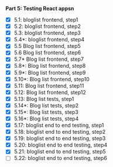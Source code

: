 **Part 5: Testing React appsn**

- [x] 5.1: bloglist frontend, step1
- [x] 5.2: bloglist frontend, step2
- [x] 5.3: bloglist frontend, step3
- [x] 5.4*: bloglist frontend, step4
- [x] 5.5 Blog list frontend, step5
- [x] 5.6 Blog list frontend, step6
- [x] 5.7* Blog list frontend, step7
- [x] 5.8*: Blog list frontend, step8
- [x] 5.9*: Blog list frontend, step9
- [x] 5.10*: Blog list frontend, step10
- [x] 5.11: Blog list frontend, step11
- [x] 5.12: Blog list frontend, step12
- [x] 5.13: Blog list tests, step1
- [x] 5.14*: Blog list tests, step2
- [x] 5.15*: Blog list tests, step3
- [x] 5.16*: Blog list tests, step4
- [x] 5.17: bloglist end to end testing, step1
- [x] 5.18: bloglist end to end testing, step2
- [x] 5.19: bloglist end to end testing, step3
- [x] 5.20: bloglist end to end testing, step4
- [x] 5.21: bloglist end to end testing, step5
- [ ] 5.22: bloglist end to end testing, step6
